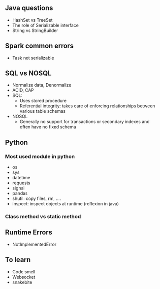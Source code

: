 ## Java questions

- HashSet vs TreeSet
- The role of Serializable interface
- String vs StringBuilder 


## Spark common errors 
- Task not serializable

## SQL vs NOSQL
- Normalize data, Denormalize
- ACID, CAP
- SQL: 
	- Uses stored procedure
	- Referential integrity: takes care of enforcing relationships between various table schemas
- NOSQL
    - Generally no support for transactions or secondary indexes and often have no fixed schema
    
## Python

### Most used module in python

- os
- sys
- datetime
- requests
- signal
- pandas
- shutil: copy files, rm, ....
- inspect: inspect objects at runtime (reflexion in java) 

### Class method vs static method


## Runtime Errors
- NotImplementedError





## To learn 
- Code smell
- Websocket
- snakebite